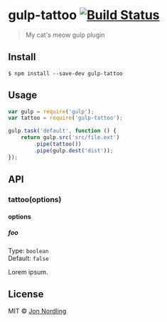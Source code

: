 # gulp-tattoo [![Build Status](https://travis-ci.org/jnordling/gulp-tattoo.svg?branch=master)](https://travis-ci.org/jnordling/gulp-tattoo)

> My cat&#39;s meow gulp plugin


## Install

```
$ npm install --save-dev gulp-tattoo
```


## Usage

```js
var gulp = require('gulp');
var tattoo = require('gulp-tattoo');

gulp.task('default', function () {
	return gulp.src('src/file.ext')
		.pipe(tattoo())
		.pipe(gulp.dest('dist'));
});
```


## API

### tattoo(options)

#### options

##### foo

Type: `boolean`  
Default: `false`

Lorem ipsum.


## License

MIT © [Jon Nordling](https://github.com/jnordling)
